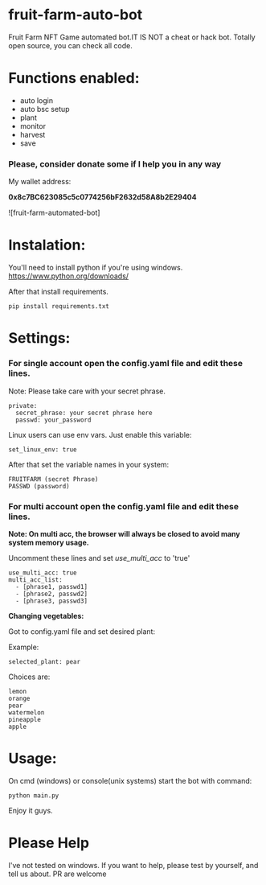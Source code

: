 # fruit-farm-auto-bot
Fruit Farm NFT Game automated bot.IT IS NOT a cheat or hack bot.
Totally open source, you can check all code.

# Functions enabled:
 - auto login
 - auto bsc setup
 - plant
 - monitor
 - harvest
 - save

### Please, consider donate some if I help you in any way
My wallet address:

**0x8c7BC623085c5c0774256bF2632d58A8b2E29404**

![fruit-farm-automated-bot]




# Instalation:

You'll need to install python if you're using windows.
https://www.python.org/downloads/

After that install requirements.
```
pip install requirements.txt
```


# Settings:

### For single account open the config.yaml file and edit these lines.

Note: Please take care with your secret phrase.
```
private:
  secret_phrase: your secret phrase here
  passwd: your_password
```

Linux users can use env vars. Just enable this variable:

```
set_linux_env: true
```
After that set the variable names in your system:

```
FRUITFARM (secret Phrase)
PASSWD (password)
```

### For multi account open the config.yaml file and edit these lines.
**Note: On multi acc, the browser will always be closed to avoid many system memory usage.** 

Uncomment these lines and set *use_multi_acc* to 'true'
```
use_multi_acc: true
multi_acc_list:
  - [phrase1, passwd1]
  - [phrase2, passwd2]  
  - [phrase3, passwd3]
```

**Changing vegetables:**

Got to config.yaml file and set desired plant:

Example:
```
selected_plant: pear
```
Choices are:

```
lemon
orange
pear
watermelon
pineapple
apple
```

# Usage:

On cmd (windows) or console(unix systems) start the bot with command:

```
python main.py
```

Enjoy it guys.

# Please Help
I've not tested on windows. If you want to help, please test by yourself, and tell us about.
PR are welcome
